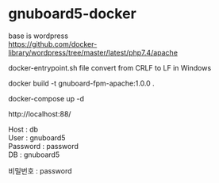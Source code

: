 # gnuboard5-docker

base is wordpress    
https://github.com/docker-library/wordpress/tree/master/latest/php7.4/apache

docker-entrypoint.sh file convert from CRLF to LF in Windows 

docker build -t gnuboard-fpm-apache:1.0.0 .

docker-compose up -d

http://localhost:88/

Host : db    
User : gnuboard5    
Password : password    
DB : gnuboard5    

비밀번호 : password
